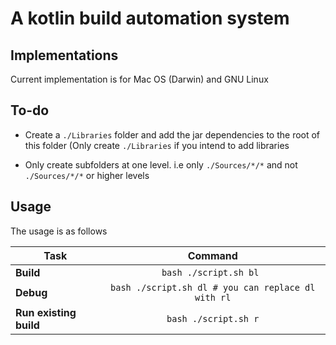 # A kotlin build automation system

## Implementations

Current implementation is for Mac OS (Darwin) and GNU Linux

## To-do

* Create a `./Libraries` folder and add the jar dependencies to the root of this folder (Only create `./Libraries` if you
  intend to add libraries
  
* Only create subfolders at one level. i.e only `./Sources/*/*` and not `./Sources/*/*` or higher levels

## Usage

The usage is as follows

| Task                    | Command |
|--------------------------|:--------:|
| **Build** | `bash ./script.sh bl ` |
| **Debug** |	`bash ./script.sh dl # you can replace dl with rl` |
| **Run existing build** | `bash ./script.sh r`    |

